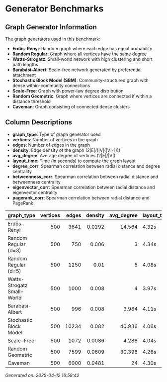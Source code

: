 # Generator Benchmarks

## Graph Generator Information

The graph generators used in this benchmark:

- **Erdős–Rényi**: Random graph where each edge has equal probability
- **Random Regular**: Graph where all vertices have the same degree
- **Watts-Strogatz**: Small-world network with high clustering and short path lengths
- **Barabási-Albert**: Scale-free network generated by preferential attachment
- **Stochastic Block Model (SBM)**: Community-structured graph with dense within-community connections
- **Scale-Free**: Graph with power-law degree distribution
- **Random Geometric**: Graph where vertices are connected if within a distance threshold
- **Caveman**: Graph consisting of connected dense clusters

## Column Descriptions

- **graph_type**: Type of graph generator used
- **vertices**: Number of vertices in the graph
- **edges**: Number of edges in the graph
- **density**: Edge density of the graph (2|E|/(|V|(|V|-1)))
- **avg_degree**: Average degree of vertices (2|E|/|V|)
- **layout_time**: Time (in seconds) to compute the graph layout
- **degree_corr**: Spearman correlation between radial distance and degree centrality
- **betweenness_corr**: Spearman correlation between radial distance and betweenness centrality
- **eigenvector_corr**: Spearman correlation between radial distance and eigenvector centrality
- **pagerank_corr**: Spearman correlation between radial distance and PageRank

| graph_type                 |   vertices |   edges |   density |   avg_degree | layout_time   | total_time   | degree_corr   | degree_p   | betweenness_corr   | betweenness_p   | eigenvector_corr   | eigenvector_p   | pagerank_corr   | pagerank_p   | closeness_corr   | closeness_p   | edge_betweenness_corr   | edge_betweenness_p   |
|:---------------------------|-----------:|--------:|----------:|-------------:|:--------------|:-------------|:--------------|:-----------|:-------------------|:----------------|:-------------------|:----------------|:----------------|:-------------|:-----------------|:--------------|:------------------------|:---------------------|
| Erdős–Rényi                |        500 |    3641 |    0.0292 |       14.564 | 4.32s         | 6.61s        | -0.1038       | 0.0203     | -0.1183            | 0.0081          | -0.0875            | 0.0505          | -0.1120         | 0.0122       | -0.0934          | 0.0368        | -0.1183                 | 0.0081               |
| Random Regular (d=3)       |        500 |     750 |    0.006  |        3     | 4.34s         | 5.41s        | N/A           | N/A        | -0.0727            | 0.1043          | -0.0219            | 0.6249          | N/A             | N/A          | -0.0507          | 0.2577        | -0.0727                 | 0.1043               |
| Random Regular (d=5)       |        500 |    1250 |    0.01   |        5     | 4.08s         | 5.26s        | N/A           | N/A        | -0.1128            | 0.0116          | -0.0444            | 0.3215          | N/A             | N/A          | -0.1074          | 0.0162        | -0.1128                 | 0.0116               |
| Watts-Strogatz Small-World |        500 |    1000 |    0.008  |        4     | 3.97s         | 5.03s        | 0.1742        | 0.0001     | 0.0464             | 0.3003          | 0.0882             | 0.0488          | 0.1530          | 0.0006       | 0.0397           | 0.3756        | 0.0464                  | 0.3003               |
| Barabási-Albert            |        500 |     996 |    0.008  |        3.984 | 4.11s         | 5.25s        | 0.3753        | 0.0000     | 0.4448             | 0.0000          | 0.8071             | 0.0000          | 0.1748          | 0.0001       | 0.7787           | 0.0000        | 0.4445                  | 0.0000               |
| Stochastic Block Model     |        500 |   10234 |    0.082  |       40.936 | 4.06s         | 8.17s        | 0.5314        | 0.0000     | 0.4305             | 0.0000          | 0.2270             | 0.0000          | 0.5505          | 0.0000       | 0.4387           | 0.0000        | 0.4305                  | 0.0000               |
| Scale-Free                 |        500 |    1072 |    0.0086 |        4.288 | 4.04s         | 5.08s        | N/A           | N/A        | N/A                | N/A             | N/A                | N/A             | N/A             | N/A          | N/A              | N/A           | N/A                     | N/A                  |
| Random Geometric           |        500 |    7599 |    0.0609 |       30.396 | 4.26s         | 8.05s        | -0.1842       | 0.0000     | -0.1618            | 0.0003          | -0.0341            | 0.4468          | -0.2317         | 0.0000       | -0.0939          | 0.0359        | -0.1618                 | 0.0003               |
| Caveman                    |        500 |    6000 |    0.0481 |       24     | 4.30s         | 4.77s        | N/A           | N/A        | N/A                | N/A             | -0.0785            | 0.0795          | N/A             | N/A          | N/A              | N/A           | N/A                     | N/A                  |


*Generated on: 2025-04-12 16:58:42*